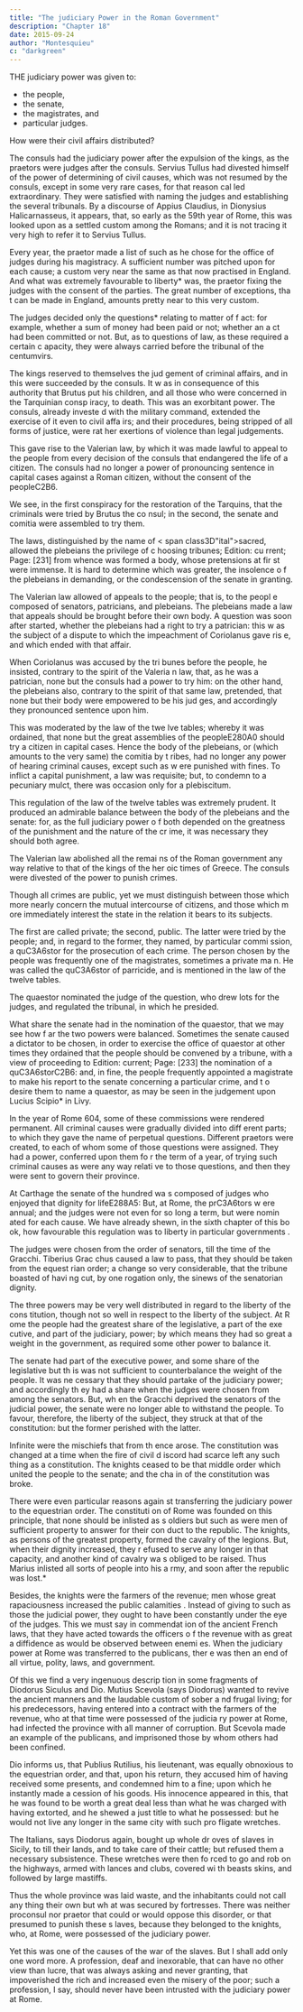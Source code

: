 ```yaml
---
title: "The judiciary Power in the Roman Government"
description: "Chapter 18"
date: 2015-09-24
author: "Montesquieu"
c: "darkgreen"
---
```


THE judiciary power was given to:
- the people,
- the senate,
- the magistrates, and
- particular judges. 

How were their civil affairs distributed?

The consuls had the judiciary power after the expulsion of the kings, as the praetors were judges after the consuls. Servius Tullus had divested himself of the power of determining of civil causes, which was not resumed by the consuls, except in some very rare cases, for that reason cal led extraordinary. They were satisfied with naming the judges and establishing the several tribunals. By a discourse of Appius Claudius, in Dionysius Halicarnasseus, it appears, that, so early as the 59th year of Rome, this was looked upon as a settled custom among the Romans; and it is not tracing it very high to refer it to Servius Tullus.

Every year, the praetor made a list of such as he chose for the office of judges during his magistracy. A sufficient number was pitched upon for each cause; a custom very near the same as that now practised in England. And what was extremely favourable to liberty* was, the praetor fixing the judges with the consent of the parties. The great number of exceptions, tha t can be made in England, amounts pretty near to this very custom.

The judges decided only the questions* relating to matter of f act: for example, whether a sum of money had been paid or not; whether an a ct had been committed or not. But, as to questions of law, as these required a certain c apacity, they were always carried before the tribunal of the centumvirs.

The kings reserved to themselves the jud gement of criminal affairs, and in this were succeeded by the consuls. It w as in consequence of this authority that Brutus put his children, and all those who were concerned in the Tarquinian consp iracy, to death. This was an exorbitant power. The consuls, already investe d with the military command, extended the exercise of it even to civil affa irs; and their procedures, being stripped of all forms of justice, were rat her exertions of violence than legal judgements.

This gave rise to the Valerian law, by which it was made lawful to appeal to the people from every decision of the consuls that endangered the life of a citizen.  The consuls had no longer a power of pronouncing sentence in capital cases  against a Roman citizen, without the consent of the peopleC2B6.

We see, in the first conspiracy for the  restoration of the Tarquins, that the criminals were tried by Brutus the co nsul; in the second, the senate and comitia were assembled to try them.

The laws, distinguished by the name of < span class3D"ital">sacred, allowed the plebeians the privilege of c hoosing tribunes; Edition: cu rrent; Page: [231] from whence was formed a body, whose pretensions at fir st were immense. It is hard to determine which was greater, the insolence o f the plebeians in demanding, or the condescension of the senate in granting. 

The Valerian law allowed of appeals to the people; that is, to the peopl e composed of senators, patricians, and plebeians. The plebeians made a law that appeals should be brought before their own body. A question was soon  after started, whether the plebeians had a right to try a patrician: this w as the subject of a dispute to which the impeachment of Coriolanus gave ris e, and which ended with that affair. 

When Coriolanus was accused by the tri bunes before the people, he insisted, contrary to the spirit of the Valeria n law, that, as he was a patrician, none but the consuls had a power to try him: on the other hand, the plebeians also, contrary to the spirit of that same law, pretended, that none but their body were empowered to be his jud ges, and accordingly they pronounced sentence upon him.

This was moderated by the law of the twe lve tables; whereby it was ordained, that none but the great assemblies of the peopleE280A0 should try a citizen in capital cases. Hence the  body of the plebeians, or (which amounts to the very same) the comitia by t ribes, had no longer any power of hearing criminal causes, except such as w ere punished with fines. To inflict a capital punishment, a law was requisite; but, to condemn to a pecuniary mulct, there was occasion only for a plebiscitum.

This regulation of the law of the twelve tables was extremely prudent. It produced an admirable balance between the body of the plebeians and the senate: for, as the full judiciary power o f both depended on the greatness of the punishment and the nature of the cr ime, it was necessary they should both agree.

The Valerian law abolished all the remai ns of the Roman government any way relative to that of the kings of the her oic times of Greece. The consuls were divested of the power to punish crimes.

Though all crimes are public, yet we must distinguish between those which more nearly concern the mutual intercourse of citizens, and those which m ore immediately interest the state in the relation it bears to its subjects. 

The first are called private; the second, public. The latter were tried by the people; and, in regard to the former, they named, by particular commi ssion, a quC3A6stor for the prosecution of each crime. The person chosen  by the people was frequently one of the magistrates, sometimes a private ma n. He was called the quC3A6stor of parricide, and is mentioned in the law of the twelve tables.

The quaestor nominated the judge of  the question, who drew lots for the judges, and regulated the tribunal, in  which he presided.

What share the senate had in the nomination of the quaestor, that we may see how f ar the two powers were balanced. Sometimes the senate caused a dictator to  be chosen, in order to exercise the office of quaestor at other times they ordained that the people should be convened by a tribune, with a view of proceeding to Edition: current; Page: [233] the nomination of a quC3A6storC2B6: and, in fine, the people frequently appointed a magistrate to make his report to the senate concerning a particular crime, and t o desire them to name a quaestor, as may be seen in the judgement upon  Lucius Scipio* in Livy.

In the year of Rome 604, some of these commissions were rendered permanent. All criminal causes were gradually divided into diff erent parts; to which they gave the name of perpetual  questions. Different praetors were created, to each of whom some of those questions were assigned. They had a power, conferred upon them fo r the term of a year, of trying such criminal causes as were any way relati ve to those questions, and then they were sent to govern their province.

At Carthage the senate of the hundred wa s composed of judges who enjoyed that dignity for lifeE288A5: But, at Rome, the prC3A6tors w ere annual; and the judges were not even for so long a term, but were nomin ated for each cause. We have already shewn, in the sixth chapter of this bo ok, how favourable this regulation was to liberty in particular governments .

The judges were chosen from the order of senators, till the time of the Gracchi. Tiberius Grac chus caused a law to pass, that they should be taken from the equest rian order; a change so very considerable, that the tribune boasted of havi ng cut, by one rogation only, the sinews of the senatorian dignity.

The three powers may be very well distributed in regard to the liberty of the cons titution, though not so well in respect to the liberty of the subject. At R ome the people had the greatest share of the legislative, a part of the exe cutive, and part of the judiciary, power; by which means they had so great  a weight in the government, as required some other power to balance it. 

The senate had part of the executive power, and some share of the legislative but th is was not sufficient to counterbalance the weight of the people. It was ne cessary that they should partake of the judiciary power; and accordingly th ey had a share when the judges were chosen from among the senators. But, wh en the Gracchi deprived the senators of the judicial power, the senate were no longer able to withstand the people. To favour, therefore, the liberty of the subject, they struck at that of the constitution: but the former perished with the  latter.

Infinite were the mischiefs that from th ence arose. The constitution was changed at a time when the fire of civil d iscord had scarce left any such thing as a constitution. The knights ceased to be that middle order which united the people to the senate; and the cha in of the constitution was broke.

There were even particular reasons again st transferring the judiciary power to the equestrian order. The constituti on of Rome was founded on this principle, that none should be inlisted as s oldiers but such as were men of sufficient property to answer for their con duct to the republic. The knights, as persons of the greatest property, formed the cavalry of the legions. But, when their dignity increased, they r efused to serve any longer in that capacity, and another kind of cavalry wa s obliged to be raised. Thus Marius inlisted all sorts of people into his a rmy, and soon after the republic was lost.*

Besides, the knights were the farmers of the revenue; men whose great rapaciousness increased the public calamities . Instead of giving to such as those the judicial power, they ought to have been constantly under the eye of the judges. This we must say in commendat ion of the ancient French laws, that they have acted towards the officers o f the revenue with as great a diffidence as would be observed between enemi es. When the judiciary power at Rome was transferred to the publicans, ther e was then an end of all virtue, polity, laws, and government.

Of this we find a very ingenuous descrip tion in some fragments of Diodorus Siculus and Dio. Mutius Scevola (says Diodorus) wanted to revive the ancient manners and the laudable custom of sober a nd frugal living; for his predecessors, having entered into a contract with the farmers of the revenue, who at that time were possessed of the judicia ry power at Rome, had infected the province with all manner of corruption.  But Scevola made an example of the publicans, and imprisoned those by whom  others had been confined.

Dio informs us, that Publius Rutilius, his lieutenant, was equally obnoxious to the equestrian order, and that, upon his return, they accused him of having received some presents, and condemned him to  a fine; upon which he instantly made a cession of his goods. His innocence  appeared in this, that he was found to be worth a great deal less than what he was charged with having extorted, and he shewed a just title to what he possessed: but he would not live any longer in the same city with such pro fligate wretches.

The Italians, says Diodorus again, bought up whole dr oves of slaves in Sicily, to till their lands, and to take care of their cattle; but refused them a necessary subsistence. These wretches were then fo rced to go and rob on the highways, armed with lances and clubs, covered wi th beasts skins, and followed by large mastiffs. 

Thus the whole province was laid waste, and the inhabitants could not call any thing their own but wh at was secured by fortresses. There was neither proconsul nor praetor that could or would oppose this disorder, or that presumed to punish these s laves, because they belonged to the knights, who, at Rome, were possessed of the judiciary power. 

Yet this was one of the causes of the war of the slaves. But I shall add only one word more. A profession, deaf and inexorable, that can  have no other view than lucre, that was always asking and never granting, that impoverished the rich and increased even the misery of the poor; such a profession, I say, should never have been intrusted with the judiciary power at Rome.
